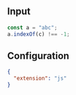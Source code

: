 
## Input
```javascript input
const a = "abc";
a.indexOf(c) !== -1;
```

## Configuration
```json configuration
{
  "extension": "js"
}
```
